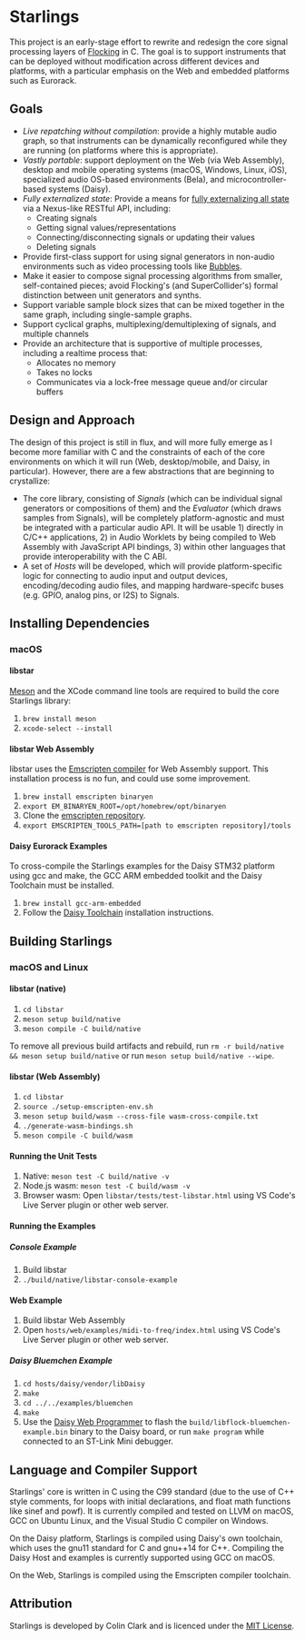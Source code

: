 # Starlings

This project is an early-stage effort to rewrite and redesign the core signal processing layers of [Flocking](https://flockingjs.org) in C. The goal is to support instruments that can be deployed without modification across different devices and platforms, with a particular emphasis on the Web and embedded platforms such as Eurorack.

## Goals

* *Live repatching without compilation*: provide a highly mutable audio graph, so that instruments can be dynamically reconfigured while they are running (on platforms where this is appropriate).
* *Vastly portable*: support deployment on the Web (via Web Assembly), desktop and mobile operating systems (macOS, Windows, Linux, iOS), specialized audio OS-based environments (Bela), and microcontroller-based systems (Daisy).
* *Fully externalized state*: Provide a means for [fully externalizing all state](http://openresearch.ocadu.ca/id/eprint/2059/1/Clark_sdr_2017_preprint.pdf) via a Nexus-like RESTful API, including:
    * Creating signals
    * Getting signal values/representations
    * Connecting/disconnecting signals or updating their values
    * Deleting signals
* Provide first-class support for using signal generators in non-audio environments such as video processing tools like [Bubbles](https://github.com/colinbdclark/bubbles).
* Make it easier to compose signal processing algorithms from smaller, self-contained pieces; avoid Flocking's (and SuperCollider's) formal distinction between unit generators and synths.
* Support variable sample block sizes that can be mixed together in the same graph, including single-sample graphs.
* Support cyclical graphs, multiplexing/demultiplexing of signals, and multiple channels
* Provide an architecture that is supportive of multiple processes, including a realtime process that:
    * Allocates no memory
    * Takes no locks
    * Communicates via a lock-free message queue and/or circular buffers

## Design and Approach

The design of this project is still in flux, and will more fully emerge as I become more familiar with C and the constraints of each of the core environments on which it will run (Web, desktop/mobile, and Daisy, in particular). However, there are a few abstractions that are beginning to crystallize:
* The core library, consisting of _Signals_ (which can be individual signal generators or compositions of them) and the _Evaluator_ (which draws samples from Signals), will be completely platform-agnostic and must be integrated with a particular audio API. It will be usable 1) directly in C/C++ applications, 2) in Audio Worklets by being compiled to Web Assembly with JavaScript API bindings, 3) within other languages that provide interoperability with the C ABI.
* A set of _Hosts_ will be developed, which will provide platform-specific logic for connecting to audio input and output devices, encoding/decoding audio files, and mapping hardware-specifc buses (e.g. GPIO, analog pins, or I2S) to Signals.

## Installing Dependencies

### macOS

#### libstar
[Meson](https://mesonbuild.com/) and the XCode command line tools are required to build the core Starlings library:
1. ```brew install meson```
2. ```xcode-select --install```

#### libstar Web Assembly
libstar uses the [Emscripten compiler](https://emscripten.org/) for Web Assembly support. This installation process is no fun, and could use some improvement.
1. ```brew install emscripten binaryen```
2. ```export EM_BINARYEN_ROOT=/opt/homebrew/opt/binaryen```
3. Clone the [emscripten repository](https://github.com/emscripten-core/emscripten).
4. ```export EMSCRIPTEN_TOOLS_PATH=[path to emscripten repository]/tools```

#### Daisy Eurorack Examples
To cross-compile the Starlings examples for the Daisy STM32 platform using gcc and make, the GCC ARM embedded toolkit and the Daisy Toolchain must be installed.
1. ```brew install gcc-arm-embedded```
2. Follow the [Daisy Toolchain](https://github.com/electro-smith/DaisyWiki/wiki/1.-Setting-Up-Your-Development-Environment#1-install-the-toolchain) installation instructions.

## Building Starlings

### macOS and Linux

#### libstar (native)
1. ```cd libstar```
2. ```meson setup build/native```
3. ```meson compile -C build/native```

To remove all previous build artifacts and rebuild, run ```rm -r build/native && meson setup build/native``` or run ```meson setup build/native --wipe```.

#### libstar (Web Assembly)
1. ```cd libstar```
2. ```source ./setup-emscripten-env.sh```
2. ```meson setup build/wasm --cross-file wasm-cross-compile.txt```
3. ```./generate-wasm-bindings.sh```
4. ```meson compile -C build/wasm```

#### Running the Unit Tests
1. Native: ```meson test -C build/native -v```
2. Node.js wasm: ```meson test -C build/wasm -v```
3. Browser wasm: Open ```libstar/tests/test-libstar.html``` using VS Code's Live Server plugin or other web server.

#### Running the Examples

##### Console Example
1. Build libstar
2. ```./build/native/libstar-console-example```

#### Web Example
1. Build libstar Web Assembly
2. Open ```hosts/web/examples/midi-to-freq/index.html``` using VS Code's Live Server plugin or other web server.

##### Daisy Bluemchen Example
1. ```cd hosts/daisy/vendor/libDaisy```
2. ```make```
3. ```cd ../../examples/bluemchen```
2. ```make```
3. Use the [Daisy Web Programmer](https://electro-smith.github.io/Programmer/) to flash the ```build/libflock-bluemchen-example.bin``` binary to the Daisy board, or run ```make program``` while connected to an ST-Link Mini debugger.


## Language and Compiler Support
Starlings' core is written in C using the C99 standard (due to the use of C++ style comments, for loops with initial declarations, and float math functions like sinef and powf). It is currently compiled and tested on LLVM on macOS, GCC on Ubuntu Linux, and the Visual Studio C compiler on Windows.

On the Daisy platform, Starlings is compiled using Daisy's own toolchain, which uses the gnu11 standard for C and gnu++14 for C++. Compiling the Daisy Host and examples is currently supported using GCC on macOS.

On the Web, Starlings is compiled using the Emscripten compiler toolchain.

## Attribution

Starlings is developed by Colin Clark and is licenced under the [MIT License](LICENSE).
